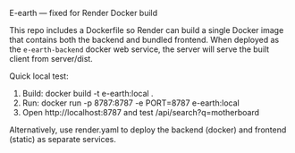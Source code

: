 E-earth — fixed for Render Docker build

This repo includes a Dockerfile so Render can build a single Docker image that contains both the backend and bundled frontend.
When deployed as the `e-earth-backend` docker web service, the server will serve the built client from server/dist.

Quick local test:
1. Build: docker build -t e-earth:local .
2. Run: docker run -p 8787:8787 -e PORT=8787 e-earth:local
3. Open http://localhost:8787 and test /api/search?q=motherboard

Alternatively, use render.yaml to deploy the backend (docker) and frontend (static) as separate services.
